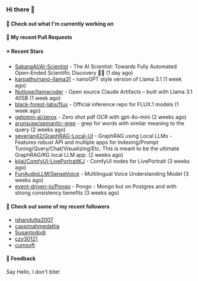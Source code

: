 ### Hi there 👋

#### 👷 Check out what I'm currently working on

#### 🔨 My recent Pull Requests


#### ⭐ Recent Stars

- [SakanaAI/AI-Scientist](https://github.com/SakanaAI/AI-Scientist) - The AI Scientist: Towards Fully Automated Open-Ended Scientific Discovery 🧑‍🔬 (1 day ago)
- [karpathy/nano-llama31](https://github.com/karpathy/nano-llama31) - nanoGPT style version of Llama 3.1 (1 week ago)
- [Nutlope/llamacoder](https://github.com/Nutlope/llamacoder) - Open source Claude Artifacts – built with Llama 3.1 405B (1 week ago)
- [black-forest-labs/flux](https://github.com/black-forest-labs/flux) - Official inference repo for FLUX.1 models (1 week ago)
- [getomni-ai/zerox](https://github.com/getomni-ai/zerox) - Zero shot pdf OCR with gpt-4o-mini (2 weeks ago)
- [arunsupe/semantic-grep](https://github.com/arunsupe/semantic-grep) - grep for words with similar meaning to the query (2 weeks ago)
- [severian42/GraphRAG-Local-UI](https://github.com/severian42/GraphRAG-Local-UI) - GraphRAG using Local LLMs - Features robust API and multiple apps for Indexing/Prompt Tuning/Query/Chat/Visualizing/Etc. This is meant to be the ultimate GraphRAG/KG local LLM app.  (2 weeks ago)
- [kijai/ComfyUI-LivePortraitKJ](https://github.com/kijai/ComfyUI-LivePortraitKJ) - ComfyUI nodes for LivePortrait (3 weeks ago)
- [FunAudioLLM/SenseVoice](https://github.com/FunAudioLLM/SenseVoice) - Multilingual Voice Understanding Model (3 weeks ago)
- [event-driven-io/Pongo](https://github.com/event-driven-io/Pongo) - Pongo - Mongo but on Postgres and with strong consistency benefits (3 weeks ago)

#### 👯 Check out some of my recent followers

- [ishandutta2007](https://github.com/ishandutta2007)
- [cassimahmedattia](https://github.com/cassimahmedattia)
- [Susantododi](https://github.com/Susantododi)
- [czy30121](https://github.com/czy30121)
- [cumsoft](https://github.com/cumsoft)

#### 💬 Feedback

Say Hello, I don't bite!